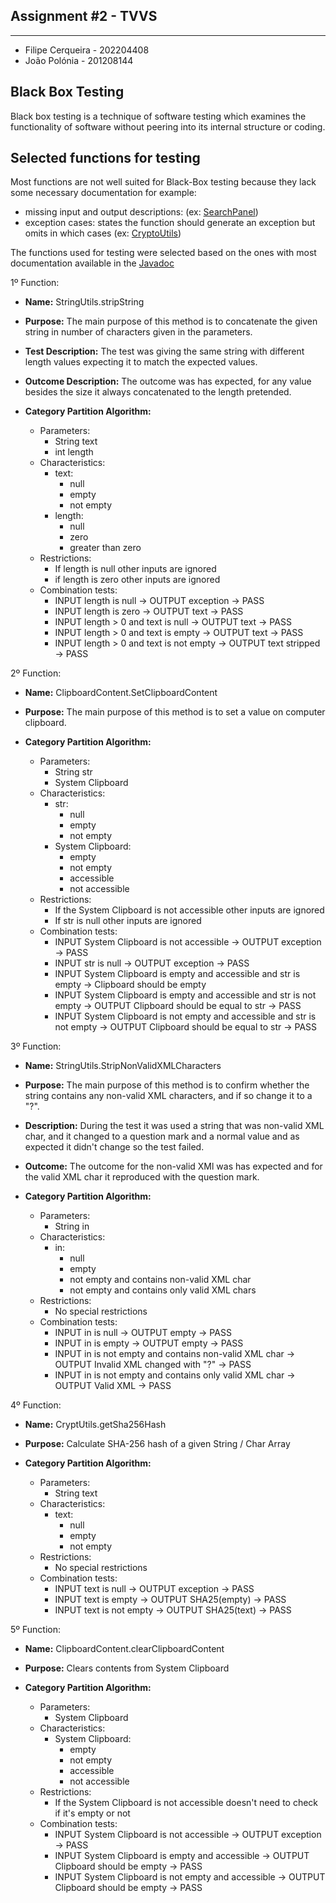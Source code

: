 ## Assignment #2 - TVVS

---

- Filipe Cerqueira - 202204408
- João Polónia - 201208144

## Black Box Testing

Black box testing is a technique of software testing which examines the functionality of software without peering into its internal structure or coding.

## Selected functions for testing

Most functions are not well suited for Black-Box testing because they lack some necessary documentation for example:
 - missing input and output descriptions: (ex: [SearchPanel](https://paginas.fe.up.pt/~jcmc/tvvs/2022-2023/assignments/jpass-javadoc/jpass/ui/SearchPanel.html))
 - exception cases: states the function should generate an exception but omits in which cases (ex: [CryptoUtils](https://paginas.fe.up.pt/~jcmc/tvvs/2022-2023/assignments/jpass-javadoc/jpass/util/CryptUtils.html))

The functions used for testing were selected based on the ones with most documentation available in the [Javadoc](https://paginas.fe.up.pt/~jcmc/tvvs/2022-2023/assignments/jpass-javadoc/index.html)


1º Function:

- **Name:** StringUtils.stripString
- **Purpose:** The main purpose of this method is to concatenate the given string in number of characters given in the parameters.
- **Test Description:** The test was giving the same string with different length values expecting it to match the expected values. 
- **Outcome Description:** The outcome was has expected, for any value besides the size it always concatenated to the length pretended.
- **Category Partition Algorithm:**

    - Parameters:
        - String text
        - int length
    - Characteristics:
        - text:
            - null
            - empty
            - not empty
        - length:
            - null
            - zero
            - greater than zero
    - Restrictions:
        - If length is null other inputs are ignored
        - if length is zero other inputs are ignored
    - Combination tests:
        - INPUT length is null -> OUTPUT exception -> PASS
        - INPUT length is zero -> OUTPUT text -> PASS
        - INPUT length > 0 and text is null -> OUTPUT text -> PASS
        - INPUT length > 0 and text is empty -> OUTPUT text -> PASS
        - INPUT length > 0 and text is not empty -> OUTPUT text stripped -> PASS
    
2º Function:

- **Name:** ClipboardContent.SetClipboardContent
- **Purpose:** The main purpose of this method is to set a value on computer clipboard.
- **Category Partition Algorithm:**

    - Parameters:
      - String str 
      - System Clipboard
    - Characteristics:
        - str:
            - null 
            - empty
            - not empty
        - System Clipboard:
            - empty
            - not empty
            - accessible
            - not accessible
    - Restrictions:
        - If the System Clipboard is not accessible other inputs are ignored
        - If str is null other inputs are ignored
    - Combination tests:
        - INPUT System Clipboard is not accessible -> OUTPUT exception -> PASS
        - INPUT str is null -> OUTPUT exception -> PASS
        - INPUT System Clipboard is empty and accessible and str is empty -> Clipboard should be empty
        - INPUT System Clipboard is empty and accessible and str is not empty -> OUTPUT Clipboard should be equal to str -> PASS
        - INPUT System Clipboard is not empty and accessible and str is not empty -> OUTPUT Clipboard should be equal to str -> PASS

3º Function:

- **Name:** StringUtils.StripNonValidXMLCharacters
- **Purpose:** The main purpose of this method is to confirm whether the string contains any non-valid XML characters, and if so change it to a "?".
- **Description:** During the test it was used a string that was non-valid XML char, and it changed to a question mark and a normal value and as expected it didn't change so the test failed.
- **Outcome:** The outcome for the non-valid XMl was has expected and for the valid XML char it reproduced with the question mark.
- **Category Partition Algorithm:**

    - Parameters:
        - String in
    - Characteristics:
        - in:
            - null
            - empty
            - not empty and contains non-valid XML char
            - not empty and contains only valid XML chars
    - Restrictions:
        - No special restrictions
    - Combination tests:
        - INPUT in is null -> OUTPUT empty -> PASS
        - INPUT in is empty -> OUTPUT empty -> PASS
        - INPUT in is not empty and contains non-valid XML char -> OUTPUT Invalid XML changed with "?"  -> PASS
        - INPUT in is not empty and contains only valid XML char -> OUTPUT Valid XML  -> PASS

4º Function:

- **Name:** CryptUtils.getSha256Hash
- **Purpose:** Calculate SHA-256 hash of a given String / Char Array
- **Category Partition Algorithm:** 
  
  - Parameters:
    - String text
  - Characteristics:
    - text: 
      - null 
      - empty
      - not empty
  - Restrictions:
    - No special restrictions
  - Combination tests:
    - INPUT text is null -> OUTPUT exception -> PASS
    - INPUT text is empty -> OUTPUT SHA25(empty) -> PASS 
    - INPUT text is not empty -> OUTPUT SHA25(text) -> PASS

5º Function:

- **Name:** ClipboardContent.clearClipboardContent
- **Purpose:**  Clears contents from System Clipboard
- **Category Partition Algorithm:**

    - Parameters:
        - System Clipboard
    - Characteristics:
        - System Clipboard:
            - empty 
            - not empty
            - accessible
            - not accessible
    - Restrictions:
        - If the System Clipboard is not accessible doesn't need to check if it's empty or not
    - Combination tests:
        - INPUT System Clipboard is not accessible -> OUTPUT exception -> PASS
        - INPUT System Clipboard is empty and accessible -> OUTPUT Clipboard should be empty -> PASS
        - INPUT System Clipboard is not empty and accessible -> OUTPUT Clipboard should be empty -> PASS

